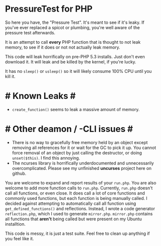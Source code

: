# PressureTest for PHP #

So here you have, the "Pressure Test".  It's meant to see if it's leaky.  If you've ever replaced 
a spicot or plumbing, you're well aware of the pressure test afterwards.

It is an attempt to call __every__ PHP function that is thought to not leak memory, to see if it 
does or not not actually leak memory.

This code will leak horrifically on pre-PHP 5.3 installs.  Just don't even download it.  It will
leak and be killed by the kernel, if you're lucky.

It has no `sleep()` or `usleep()` so it will likely consume 100% CPU until you kill it.

# # Known Leaks # # 
* `create_function()` seems to leak a massive amount of memory.

# # Other deamon / -CLI issues # # 
* There is no way to gracefully free memory held by an object except removing all references for it or wait for the GC to pick it up.  You cannot force removal of an object by just calling the destructor, or doing `unset($this)`.  I find this annoying.
* The ncurses library is horrifically underdocumented and unnecessarily overcomplicated.  Please see my unfinished __uncurses__ project here on github.

You are welcome to expand and report results of your `run.php`.
You are also welcome to add more function calls to `run.php`.  Currently, `run.php` doesn't call all functions, or even close.  It does call a lot of core functions and commonly used functions, but each function is being manually called.  I decided against attempting to automatically call all function using `get_defined_functions()` and reflections.  Instead, I wrote a code generator `reflection.php`, which I used to generate `mirror.php`.  `mirror.php` contains all functions that __aren't__ being called but were present on my Ubuntu installtion.

This code is messy, it is just a test suite.  Feel free to clean up anything if you feel like it.
